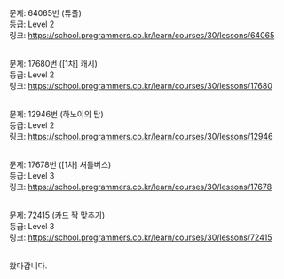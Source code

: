 문제: 64065번 (튜플) <br/>
등급: Level 2 <br/>
링크: https://school.programmers.co.kr/learn/courses/30/lessons/64065 <br/>
 <br/>

문제: 17680번 ([1차] 캐시) <br/>
등급: Level 2 <br/>
링크: https://school.programmers.co.kr/learn/courses/30/lessons/17680 <br/>
 <br/>

문제: 12946번 (하노이의 탑) <br/>
등급: Level 2 <br/>
링크: https://school.programmers.co.kr/learn/courses/30/lessons/12946 <br/>
 <br/>

문제: 17678번 ([1차] 셔틀버스) <br/>
등급: Level 3 <br/>
링크: https://school.programmers.co.kr/learn/courses/30/lessons/17678 <br/>
 <br/>

문제: 72415 (카드 짝 맞추기) <br/>
등급: Level 3 <br/>
링크: https://school.programmers.co.kr/learn/courses/30/lessons/72415 <br/>
 <br/>

왔다갑니다.
